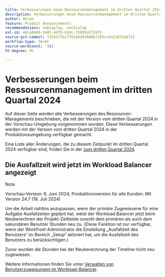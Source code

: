 ```yaml
---
title: Verbesserungen beim Ressourcenmanagement im dritten Quartal 2024
description: Verbesserungen beim Ressourcenmanagement im dritten Quartal 2024
author: Nolan
feature: Product Announcements
recommendations: noDisplay, noCatalog
exl-id: 40ca0460-5a01-4df9-b3dc-72055a272072
source-git-commit: 3326173517762a62630d6b7285cc8a22873a6712
workflow-type: tm+mt
source-wordcount: '181'
ht-degree: 0%

---
```


# Verbesserungen beim Ressourcenmanagement im dritten Quartal 2024

Auf dieser Seite werden alle Verbesserungen des Ressourcen-Managements beschrieben, die mit der Version vom dritten Quartal 2024 in der Vorschau-Umgebung vorgenommen wurden. Diese Verbesserungen werden mit der Version vom dritten Quartal 2024 in der Produktionsumgebung verfügbar gemacht.

Eine Liste aller Änderungen, die zu diesem Zeitpunkt im dritten Quartal 2024 verfügbar sind, finden Sie in der [&#x200B; zum dritten Quartal 2024](/help/quicksilver/product-announcements/product-releases/24-q3-release-activity/24-q3-release-overview.md).

## Die Ausfallzeit wird jetzt im Workload Balancer angezeigt

>[!NOTE]
>
>Vorschau-Version: 6. Juni 2024; Produktionsversion für alle Kunden: Mit Version 24.7 (18. Juli 2024)

Um die Arbeit nahtlos anzupassen, wenn der primäre Zugewiesene für eine Aufgabe Ausfallzeiten geplant hat, weist der Workload Balancer jetzt beim Neuberechnen der Projekt-Zeitleiste sowohl dem primären als auch dem sekundären Benutzer Stunden neu zu. (Diese Funktion ist nur verfügbar, wenn der Workfront-Administrator die Einstellung „Ausfallzeit des Benutzers“ im Bereich „Setup“ aktiviert hat, um die Ausfallzeit des Benutzers zu berücksichtigen.)

Zuvor wurden die Stunden bei der Neuberechnung der Timeline nicht neu zugewiesen.

Weitere Informationen finden Sie unter [Verwalten von Benutzerzuweisungen im Workload-Balancer](/help/quicksilver/resource-mgmt/workload-balancer/manage-user-allocations-workload-balancer.md).

